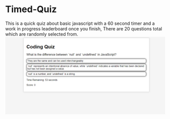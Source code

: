 # Timed-Quiz
This is a quick quiz about basic javascript with a 60 second timer and a work in progress leaderboard once you finish, There are 20 questions total which are randomly selected from.
![Alt text](<Screenshot 2023-10-19 173649.png>)